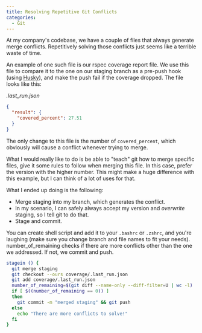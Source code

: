 ```yaml
---
title: Resolving Repetitive Git Conflicts
categories:
  - Git
---
```


At my company's codebase, we have a couple of files that always generate merge conflicts. Repetitively solving those conflicts just seems like a terrible waste of time.

An example of one such file is our rspec coverage report file. We use this file to compare it to the one on our staging branch as a pre-push hook (using [Husky](https://github.com/typicode/husky)), and make the push fail if the coverage dropped. The file looks like this:

_.last_run.json_

```json
{
  "result": {
    "covered_percent": 27.51
  }
}
```

The only change to this file is the number of `covered_percent`, which obviously will cause a conflict whenever trying to merge.

What I would really like to do is be able to "teach" git how to merge specific files, give it some rules to follow when merging this file. In this case, prefer the version with the higher number. This might make a huge difference with this example, but I can think of a lot of uses for that.

What I ended up doing is the following:

- Merge staging into my branch, which generates the conflict.
- In my scenario, I can safely always accept my version and _overwrite_ staging, so I tell git to do that.
- Stage and commit.

You can create shell script and add it to your `.bashrc` or `.zshrc`, and you're laughing (make sure you change branch and file names to fit your needs). number_of_remaining checks if there are more conflicts other than the one we addressed. If not, we commit and push.

```bash
stagein () {
  git merge staging
  git checkout --ours coverage/.last_run.json
  git add coverage/.last_run.json
  number_of_remaining=$(git diff --name-only --diff-filter=U | wc -l)
  if [ $((number_of_remaining == 0)) ]
  then
    git commit -m "merged staging" && git push
  else
    echo "There are more conflicts to solve!"
  fi
}
```

